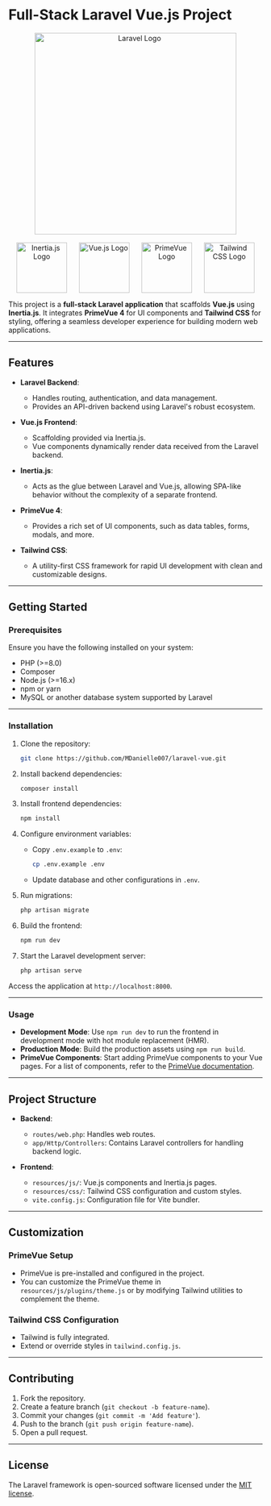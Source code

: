 # Full-Stack Laravel Vue.js Project

<div align="center"> <a href="https://laravel.com" target="_blank"> <img src="https://raw.githubusercontent.com/laravel/art/master/logo-lockup/5%20SVG/2%20CMYK/1%20Full%20Color/laravel-logolockup-cmyk-red.svg" width="400" alt="Laravel Logo"> </a> </div> <div style="display:flex; justify-content:center; align-items:center; gap:1.5rem; margin-top:1rem;"> <div align="center"> <a href="https://inertiajs.com/" target="_blank"> <img src="https://avatars.githubusercontent.com/u/47703742?s=200&v=4" width="100" alt="Inertia.js Logo"> </a> </div> <div align="center"> <a href="https://vuejs.org/" target="_blank"> <img src="https://avatars.githubusercontent.com/u/6128107?s=200&v=4" width="100" alt="Vue.js Logo"> </a> </div> <div align="center"> <a href="https://primevue.org/" target="_blank"> <img src="https://i2.wp.com/www.primefaces.org/wp-content/uploads/2019/12/primevue-logo.png?fit=300%2C300&ssl=1" width="100" alt="PrimeVue Logo"> </a> </div> <div align="center"> <a href="https://tailwindcss.com/" target="_blank"> <img src="https://tailwindcss.com/_next/static/media/tailwindcss-mark.3c5441fc7a190fb1800d4a5c7f07ba4b1345a9c8.svg" width="100" alt="Tailwind CSS Logo"> </a> </div> </div>

This project is a **full-stack Laravel application** that scaffolds **Vue.js** using **Inertia.js**. It integrates **PrimeVue 4** for UI components and **Tailwind CSS** for styling, offering a seamless developer experience for building modern web applications.

---

## **Features**

-   **Laravel Backend**:

    -   Handles routing, authentication, and data management.
    -   Provides an API-driven backend using Laravel's robust ecosystem.

-   **Vue.js Frontend**:

    -   Scaffolding provided via Inertia.js.
    -   Vue components dynamically render data received from the Laravel backend.

-   **Inertia.js**:

    -   Acts as the glue between Laravel and Vue.js, allowing SPA-like behavior without the complexity of a separate frontend.

-   **PrimeVue 4**:

    -   Provides a rich set of UI components, such as data tables, forms, modals, and more.

-   **Tailwind CSS**:
    -   A utility-first CSS framework for rapid UI development with clean and customizable designs.

---

## **Getting Started**

### **Prerequisites**

Ensure you have the following installed on your system:

-   PHP (>=8.0)
-   Composer
-   Node.js (>=16.x)
-   npm or yarn
-   MySQL or another database system supported by Laravel

---

### **Installation**

1. Clone the repository:

    ```bash
    git clone https://github.com/MDanielle007/laravel-vue.git
    ```

2. Install backend dependencies:

    ```bash
    composer install
    ```

3. Install frontend dependencies:

    ```bash
    npm install
    ```

4. Configure environment variables:

    - Copy `.env.example` to `.env`:
        ```bash
        cp .env.example .env
        ```
    - Update database and other configurations in `.env`.

5. Run migrations:

    ```bash
    php artisan migrate
    ```

6. Build the frontend:

    ```bash
    npm run dev
    ```

7. Start the Laravel development server:
    ```bash
    php artisan serve
    ```

Access the application at `http://localhost:8000`.

---

### **Usage**

-   **Development Mode**: Use `npm run dev` to run the frontend in development mode with hot module replacement (HMR).
-   **Production Mode**: Build the production assets using `npm run build`.
-   **PrimeVue Components**: Start adding PrimeVue components to your Vue pages. For a list of components, refer to the [PrimeVue documentation](https://primevue.org/).

---

## **Project Structure**

-   **Backend**:

    -   `routes/web.php`: Handles web routes.
    -   `app/Http/Controllers`: Contains Laravel controllers for handling backend logic.

-   **Frontend**:
    -   `resources/js/`: Vue.js components and Inertia.js pages.
    -   `resources/css/`: Tailwind CSS configuration and custom styles.
    -   `vite.config.js`: Configuration file for Vite bundler.

---

## **Customization**

### **PrimeVue Setup**

-   PrimeVue is pre-installed and configured in the project.
-   You can customize the PrimeVue theme in `resources/js/plugins/theme.js` or by modifying Tailwind utilities to complement the theme.

### **Tailwind CSS Configuration**

-   Tailwind is fully integrated.
-   Extend or override styles in `tailwind.config.js`.

---

## **Contributing**

1. Fork the repository.
2. Create a feature branch (`git checkout -b feature-name`).
3. Commit your changes (`git commit -m 'Add feature'`).
4. Push to the branch (`git push origin feature-name`).
5. Open a pull request.

---

## **License**

The Laravel framework is open-sourced software licensed under the [MIT license](https://opensource.org/licenses/MIT).

